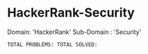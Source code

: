 # HackerRank-Security
Domain: 'HackerRank' Sub-Domain : 'Security'

``
TOTAL PROBLEMS:
TOTAL SOLVED: 
``
